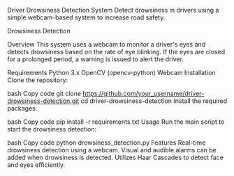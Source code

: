 Driver Drowsiness Detection System
Detect drowsiness in drivers using a simple webcam-based system to increase road safety.

Drowsiness Detection <!-- You can replace this with the path to an image or logo -->

Overview
This system uses a webcam to monitor a driver's eyes and detects drowsiness based on the rate of eye blinking. If the eyes are closed for a prolonged period, a warning is issued to alert the driver.

Requirements
Python 3.x
OpenCV (opencv-python)
Webcam
Installation
Clone the repository:

bash
Copy code
git clone https://github.com/your_username/driver-drowsiness-detection.git
cd driver-drowsiness-detection
Install the required packages:

bash
Copy code
pip install -r requirements.txt
Usage
Run the main script to start the drowsiness detection:

bash
Copy code
python drowsiness_detection.py
Features
Real-time drowsiness detection using a webcam.
Visual and audible alarms can be added when drowsiness is detected.
Utilizes Haar Cascades to detect face and eyes efficiently.
